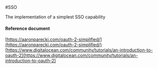 #SSO

The implementation of a simplest SSO capability

#### Reference document

[https://aaronparecki.com/oauth-2-simplified/](https://aaronparecki.com/oauth-2-simplified/)
[https://www.digitalocean.com/community/tutorials/an-introduction-to-oauth-2](https://www.digitalocean.com/community/tutorials/an-introduction-to-oauth-2)

